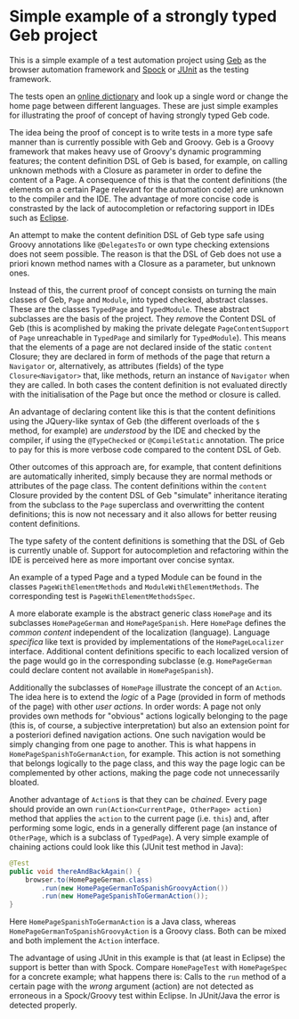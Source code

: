 # Simple example of a strongly typed Geb project

This is a simple example of a test automation project using
[Geb](http://www.gebish.org/) as the browser automation framework and
[Spock](http://www.gebish.org/) or [JUnit](http://junit.org/junit4/) as
the testing framework.

The tests open an [online dictionary](http://pons.com) and look up a
single word or change the home page between different languages. These
are just simple examples for illustrating the proof of concept of
having strongly typed Geb code.

The idea being the proof of concept is to write tests in a more type
safe manner than is currently possible with Geb and Groovy. Geb is a
Groovy framework that makes heavy use of Groovy's dynamic programming
features; the content definition DSL of Geb is based, for example, on
calling unknown methods with a Closure as parameter in order to define
the content of a Page. A consequence of this is that the content
definitions (the elements on a certain Page relevant for the automation
code) are unknown to the compiler and the IDE. The advantage of more
concise code is constrasted by the lack of autocompletion or refactoring
support in IDEs such as [Eclipse](https://eclipse.org/).

An attempt to make the content definition DSL of Geb type safe using
Groovy annotations like `@DelegatesTo` or own type checking extensions
does not seem possible. The reason is that the DSL of Geb does not use
a priori known method names with a Closure as a parameter, but unknown
ones.

Instead of this, the current proof of concept consists on turning the
main classes of Geb, `Page` and `Module`, into typed checked, abstract
classes. These are the classes `TypedPage` and `TypedModule`. These
abstract subclasses are the basis of the project. They *remove* the
Content DSL of Geb (this is acomplished by making the private delegate
`PageContentSupport` of `Page` unreachable in `TypedPage` and similarly
for `TypedModule`). This means that the elements of a page are not
declared inside of the static `content` Closure; they are declared in
form of methods of the page that return a `Navigator` or, alternatively,
as attributes (fields) of the type `Closure<Navigator>` that, like
methods, return an instance of `Navigator` when they are called. In both
cases the content definition is not evaluated directly with the
initialisation of the Page but once the method or closure is called.

An advantage of declaring content like this is that the content
definitions using the JQuery-like syntax of Geb (the different overloads
of the `$` method, for example) are *understood* by the IDE and checked
by the compiler, if using the `@TypeChecked` or `@CompileStatic`
annotation. The price to pay for this is more verbose code compared to
the content DSL of Geb.

Other outcomes of this approach are, for example, that content
definitions are automatically inherited, simply because they are normal
methods or attributes of the page class. The content definitions within
the `content` Closure provided by the content DSL of Geb "simulate"
inheritance iterating from the subclass to the `Page` superclass and
overwritting the content definitions; this is now not necessary and it
also allows for better reusing content definitions.

The type safety of the content definitions is something that the DSL of
Geb is currently unable of. Support for autocompletion and refactoring
within the IDE is perceived here as more important over concise syntax.

An example of a typed Page and a typed Module can be found in the
classes `PageWithElementMethods` and `ModuleWithElementMethods`. The
corresponding test is `PageWithElementMethodsSpec`.

A more elaborate example is the abstract generic class `HomePage` and
its subclasses `HomePageGerman` and `HomePageSpanish`. Here `HomePage`
defines the *common content* independent of the localization (language).
Language *specifica* like text is provided by implementations of the
`HomePageLocalizer` interface. Additional content definitions specific
to each localized version of the page would go in the corresponding
subclasse (e.g. `HomePageGerman` could declare content not available in
`HomePageSpanish`).

Additionally the subclasses of `HomePage` illustrate the concept of an
`Action`. The idea here is to extend the *logic* of a Page (provided in
form of methods of the page) with other *user actions*. In order words:
A page not only provides own methods for "obvious" actions logically
belonging to the page (this is, of course, a subjective interpretation)
but also an extension point for a posteriori defined navigation actions.
One such navigation would be simply changing from one page to another.
This is what happens in `HomePageSpanishToGermanAction`, for example.
This action is not something that belongs logically to the page class,
and this way the page logic can be complemented by other actions, making
the page code not unnecessarily bloated.

Another advantage of `Action`s is that they can be *chained*. Every page
should provide an own `run(Action<CurrentPage, OtherPage> action)`
method that applies the `action` to the current page (i.e. `this`) and,
after performing some logic, ends in a generally different page (an
instance of `OtherPage`, which is a subclass of `TypedPage`). A very
simple example of chaining actions could look like this (JUnit test
method in Java):

```java
@Test
public void thereAndBackAgain() {
	browser.to(HomePageGerman.class)
		.run(new HomePageGermanToSpanishGroovyAction())
		.run(new HomePageSpanishToGermanAction());
}
```
Here `HomePageSpanishToGermanAction` is a Java class, whereas
`HomePageGermanToSpanishGroovyAction` is a Groovy class. Both can be
mixed and both implement the `Action` interface.

The advantage of using JUnit in this example is that (at least in
Eclipse) the support is better than with Spock. Compare `HomePageTest`
with `HomePageSpec` for a concrete example; what happens there is: Calls
to the `run` method of a certain page with the *wrong* argument (action)
are not detected as erroneous in a Spock/Groovy test within Eclipse. In
JUnit/Java the error is detected properly.
